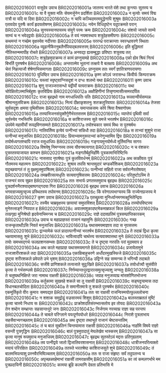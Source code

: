BR0202016001	वासुदेव उवाच
BR0202016001a	जातस्य भारते वंशे तथा कुन्त्याः सुतस्य च
BR0202016001c	या वै युक्ता मतिः सेयमर्जुनेन प्रदर्शिता
BR0202016002a	न मृत्योः समयं विद्म रात्रौ वा यदि वा दिवा
BR0202016002c	न चापि कञ्चिदमरमयुद्धेनापि शुश्रुमः
BR0202016003a	एतावदेव पुरुषैः कार्यं हृदयतोषणम्
BR0202016003c	नयेन विधिदृष्टेन यदुपक्रमते परान्
BR0202016004a	सुनयस्यानपायस्य संयुगे परमः क्रमः
BR0202016004c	संशयो जायते साम्ये साम्यं च न भवेद्द्वयोः
BR0202016005a	ते वयं नयमास्थाय शत्रुदेहसमीपगाः
BR0202016005c	कथमन्तं न गच्छेम वृक्षस्येव नदीरयाः
BR0202016005e	पररन्ध्रे पराक्रान्ताः स्वरन्ध्रावरणे स्थिताः
BR0202016006a	व्यूढानीकैरनुबलैर्नोपेयाद्बलवत्तरम्
BR0202016006c	इति बुद्धिमतां नीतिस्तन्ममापीह रोचते
BR0202016007a	अनवद्या ह्यसम्बुद्धाः प्रविष्टाः शत्रुसद्म तत्
BR0202016007c	शत्रुदेहमुपाक्रम्य तं कामं प्राप्नुयामहे
BR0202016008a	एको ह्येव श्रियं नित्यं बिभर्ति पुरुषर्षभ
BR0202016008c	अन्तरात्मेव भूतानां तत्क्षये वै बलक्षयः
BR0202016009a	अथ चेत्तं निहत्याजौ शेषेणाभिसमागताः
BR0202016009c	प्राप्नुयाम ततः स्वर्गं ज्ञातित्राणपरायणाः
BR0202016010    युधिष्ठिर उवाच
BR0202016010a	कृष्ण कोऽयं जरासन्धः किंवीर्यः किम्पराक्रमः
BR0202016010c	यस्त्वां स्पृष्ट्वाग्निसदृशं न दग्धः शलभो यथा
BR0202016011    कृष्ण उवाच
BR0202016011a	शृणु राजञ्जरासन्धो यद्वीर्यो यत्पराक्रमः
BR0202016011c	यथा चोपेक्षितोऽस्माभिर्बहुशः कृतविप्रियः
BR0202016012a	अक्षौहिणीनां तिसृणामासीत्समरदर्पितः
BR0202016012c	राजा बृहद्रथो नाम मगधाधिपतिः पतिः
BR0202016013a	रूपवान्वीर्यसम्पन्नः श्रीमानतुलविक्रमः
BR0202016013c	नित्यं दीक्षाकृशतनुः शतक्रतुरिवापरः
BR0202016014a	तेजसा सूर्यसदृशः क्षमया पृथिवीसमः
BR0202016014c	यमान्तकसमः कोपे श्रिया वैश्रवणोपमः
BR0202016015a	तस्याभिजनसंयुक्तैर्गुणैर्भरतसत्तम
BR0202016015c	व्याप्तेयं पृथिवी सर्वा सूर्यस्येव गभस्तिभिः
BR0202016016a	स काशिराजस्य सुते यमजे भरतर्षभ
BR0202016016c	उपयेमे महावीर्यो रूपद्रविणसम्मते
BR0202016017a	तयोश्चकार समयं मिथः स पुरुषर्षभः
BR0202016017c	नातिवर्तिष्य इत्येवं पत्नीभ्यां सन्निधौ तदा
BR0202016018a	स ताभ्यां शुशुभे राजा पत्नीभ्यां मनुजाधिप
BR0202016018c	प्रियाभ्यामनुरूपाभ्यां करेणुभ्यामिव द्विपः
BR0202016019a	तयोर्मध्यगतश्चापि रराज वसुधाधिपः
BR0202016019c	गङ्गायमुनयोर्मध्ये मूर्तिमानिव सागरः
BR0202016020a	विषयेषु निमग्नस्य तस्य यौवनमत्यगात्
BR0202016020c	न च वंशकरः पुत्रस्तस्याजायत कश्चन
BR0202016021a	मङ्गलैर्बहुभिर्होमैः पुत्रकामाभिरिष्टिभिः
BR0202016021c	नाससाद नृपश्रेष्ठः पुत्रं कुलविवर्धनम्
BR0202016022a	अथ काक्षीवतः पुत्रं गौतमस्य महात्मनः
BR0202016022c	शुश्राव तपसि श्रान्तमुदारं चण्डकौशिकम्
BR0202016023a	यदृच्छयागतं तं तु वृक्षमूलमुपाश्रितम्
BR0202016023c	पत्नीभ्यां सहितो राजा सर्वरत्नैरतोषयत्
BR0202016024a	तमब्रवीत्सत्यधृतिः सत्यवागृषिसत्तमः
BR0202016024c	परितुष्टोऽस्मि ते राजन्वरं वरय सुव्रत
BR0202016025a	ततः सभार्यः प्रणतस्तमुवाच बृहद्रथः
BR0202016025c	पुत्रदर्शननैराश्याद्बाष्पगद्गदया गिरा
BR0202016026    बृहद्रथ उवाच
BR0202016026a	भगवन्राज्यमुत्सृज्य प्रस्थितस्य तपोवनम्
BR0202016026c	किं वरेणाल्पभाग्यस्य किं राज्येनाप्रजस्य मे
BR0202016027    कृष्ण उवाच
BR0202016027a	एतच्छ्रुत्वा मुनिर्ध्यानमगमत्क्षुभितेन्द्रियः
BR0202016027c	तस्यैव चाम्रवृक्षस्य छायायां समुपाविशत्
BR0202016028a	तस्योपविष्टस्य मुनेरुत्सङ्गे निपपात ह
BR0202016028c	अवातमशुकादष्टमेकमाम्रफलं किल
BR0202016029a	तत्प्रगृह्य मुनिश्रेष्ठो हृदयेनाभिमन्त्र्य च
BR0202016029c	राज्ञे ददावप्रतिमं पुत्रसम्प्राप्तिकारकम्
BR0202016030a	उवाच च महाप्राज्ञस्तं राजानं महामुनिः
BR0202016030c	गच्छ राजन्कृतार्थोऽसि निवर्त मनुजाधिप
BR0202016031a	यथासमयमाज्ञाय तदा स नृपसत्तमः
BR0202016031c	द्वाभ्यामेकं फलं प्रादात्पत्नीभ्यां भरतर्षभ
BR0202016032a	ते तदाम्रं द्विधा कृत्वा भक्षयामासतुः शुभे
BR0202016032c	भावित्वादपि चार्थस्य सत्यवाक्यात्तथा मुनेः
BR0202016033a	तयोः समभवद्गर्भः फलप्राशनसम्भवः
BR0202016033c	ते च दृष्ट्वा नरपतिः परां मुदमवाप ह
BR0202016034a	अथ काले महाप्राज्ञ यथासमयमागते
BR0202016034c	प्रजायेतामुभे राजञ्शरीरशकले तदा
BR0202016035a	एकाक्षिबाहुचरणे अर्धोदरमुखस्फिजे
BR0202016035c	दृष्ट्वा शरीरशकले प्रवेपाते उभे भृशम्
BR0202016036a	उद्विग्ने सह सम्मन्त्र्य ते भगिन्यौ तदाबले
BR0202016036c	सजीवे प्राणिशकले तत्यजाते सुदुःखिते
BR0202016037a	तयोर्धात्र्यौ सुसंवीते कृत्वा ते गर्भसम्प्लवे
BR0202016037c	निर्गम्यान्तःपुरद्वारात्समुत्सृज्याशु जग्मतुः
BR0202016038a	ते चतुष्पथनिक्षिप्ते जरा नामाथ राक्षसी
BR0202016038c	जग्राह मनुजव्याघ्र मांसशोणितभोजना
BR0202016039a	कर्तुकामा सुखवहे शकले सा तु राक्षसी
BR0202016039c	सङ्घट्टयामास तदा विधानबलचोदिता
BR0202016040a	ते समानीतमात्रे तु शकले पुरुषर्षभ
BR0202016040c	एकमूर्तिकृते वीरः कुमारः समपद्यत
BR0202016041a	ततः सा राक्षसी राजन्विस्मयोत्फुल्ललोचना
BR0202016041c	न शशाक समुद्वोढुं वज्रसारमयं शिशुम्
BR0202016042a	बालस्ताम्रतलं मुष्टिं कृत्वा चास्ये निधाय सः
BR0202016042c	प्राक्रोशदतिसंरम्भात्सतोय इव तोयदः
BR0202016043a	तेन शब्देन सम्भ्रान्तः सहसान्तःपुरे जनः
BR0202016043c	निर्जगाम नरव्याघ्र राज्ञा सह परन्तप
BR0202016044a	ते चाबले परिग्लाने पयःपूर्णपयोधरे
BR0202016044c	निराशे पुत्रलाभाय सहसैवाभ्यगच्छताम्
BR0202016045a	अथ दृष्ट्वा तथाभूते राजानं चेष्टसन्ततिम्
BR0202016045c	तं च बालं सुबलिनं चिन्तयामास राक्षसी
BR0202016046a	नार्हामि विषये राज्ञो वसन्ती पुत्रगृद्धिनः
BR0202016046c	बालं पुत्रमुपादातुं मेघलेखेव भास्करम्
BR0202016047a	सा कृत्वा मानुषं रूपमुवाच मनुजाधिपम्
BR0202016047c	बृहद्रथ सुतस्तेऽयं मद्दत्तः प्रतिगृह्यताम्
BR0202016048a	तव पत्नीद्वये जातो द्विजातिवरशासनात्
BR0202016048c	धात्रीजनपरित्यक्तो मयायं परिरक्षितः
BR0202016049a	ततस्ते भरतश्रेष्ठ काशिराजसुते शुभे
BR0202016049c	तं बालमभिपत्याशु प्रस्नवैरभिषिञ्चताम्
BR0202016050a	ततः स राजा संहृष्टः सर्वं तदुपलभ्य च
BR0202016050c	अपृच्छन्नवहेमाभां राक्षसीं तामराक्षसीम्
BR0202016051a	का त्वं कमलगर्भाभे मम पुत्रप्रदायिनी
BR0202016051c	कामया ब्रूहि कल्याणि देवता प्रतिभासि मे
